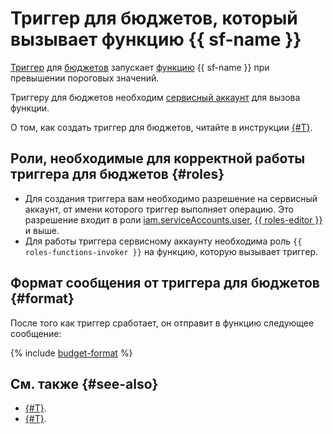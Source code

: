 # Триггер для бюджетов, который вызывает функцию {{ sf-name }}

[Триггер](../trigger/) для [бюджетов](../../../billing/concepts/budget.md) запускает [функцию](../function.md) {{ sf-name }} при превышении пороговых значений.

Триггеру для бюджетов необходим [сервисный аккаунт](../../../iam/concepts/users/service-accounts.md) для вызова функции.

О том, как создать триггер для бюджетов, читайте в инструкции [{#T}](../../operations/trigger/budget-trigger-create.md).

## Роли, необходимые для корректной работы триггера для бюджетов {#roles}

* Для создания триггера вам необходимо разрешение на сервисный аккаунт, от имени которого триггер выполняет операцию. Это разрешение входит в роли [iam.serviceAccounts.user](../../../iam/concepts/access-control/roles#sa-user), [{{ roles-editor }}](../../../iam/concepts/access-control/roles#editor) и выше.
* Для работы триггера сервисному аккаунту необходима роль `{{ roles-functions-invoker }}` на функцию, которую вызывает триггер.

## Формат сообщения от триггера для бюджетов {#format}

После того как триггер сработает, он отправит в функцию следующее сообщение:

{% include [budget-format](../../../_includes/functions/budget-format.md) %}

## См. также {#see-also}

* [{#T}](../../../serverless-containers/concepts/trigger/budget-trigger.md).
* [{#T}](../../tutorials/serverless-trigger-budget-vm.md).